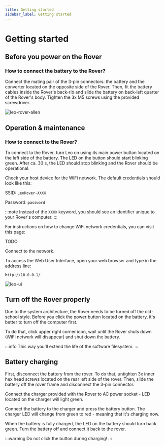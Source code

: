 ```yaml
---
title: Getting started
sidebar_label: Getting started
---
```


# Getting started

## Before you power on the Rover
### How to connect the battery to the Rover?
Connect the mating pair of the 3-pin connectors: the battery and the converter located on the opposite side of the Rover. Then, fit the battery cables inside the Rover's back-rib and slide the battery on back-left quarter of the Rover's body. Tighten the 3x M5 screws using the provided screwdriver.

![leo-rover-allen](/img/leo-battery-allen.jpeg)

## Operation & maintenance
### How to connect to the Rover?
To connect to the Rover, turn Leo on using its main power button located on the left side of the battery. The LED on the button should start blinking green. After ca. 30 s, the LED should stop blinking and the Rover should be operational.

Check your host device for the WiFi network. The default credentials should look like this:

SSID: `LeoRover-XXXX`

Password: `password`

:::note
Instead of the `XXXX` keyword, you should see an identifier unique to your Rover's computer.
:::

For instructions on how to change WiFi network credentials, you can visit this page:

TODO

Connect to the network.

To access the Web User Interface, open your web browser and type in the address line:

```
http://10.0.0.1/
```

![leo-ui](/img/leo-ui.png)

## Turn off the Rover properly

Due to the system architecture, the Rover needs to be turned off the old-school style. Before you click the power button located on the battery, it's better to turn off the computer first.

To do that, click upper right corner icon, wait until the Rover shuts down (WiFi network will disappear) and shut down the battery.

:::info
This way you'll extend the life of the software filesystem.
:::

## Battery charging
First, disconnect the battery from the rover. To do that, untighten 3x inner hex head screws located on the rear left side of the rover. Then, slide the battery off the rover frame and disconnect the 3-pin connector.

Connect the charger provided with the Rover to AC power socket - LED located on the charger will light green.

Connect the battery to the charger and press the battery button. The charger LED will change from green to red - meaning that it's charging now.

When the battery is fully charged, the LED on the battery should turn back green. Turn the battery off and connect it back to the rover.

:::warning
Do not click the button during charging!
:::